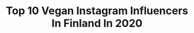 ---
title: Top 10 Vegan Instagram Influencers In Finland In 2020
description: >-
  Find top vegan Instagram influencers in Finland in 2020. Most popular hashtags: #vegan #vegaani #vegaaninen #finland.
platform: Instagram
profiles:
  - username: "maijuline"
    fullname: >-
      Maiju Laine
    location: "Finland"
    followers: 7901
    engagement: 814
    commentsToLikes: 0.018376
    id: ck138old7h91u0i19kdderx67
    verified: false
    hashtags: "#millinery, #forest, #hatmaking, #finnishvintage"
  - username: "veganminna"
    fullname: >-
      Minna
    location: "Finland"
    followers: 2225
    engagement: 1388
    commentsToLikes: 0.267148
    id: ck6uhifw49ax10j7183cu5d71
    verified: false
    hashtags: "#2019, #inikaorganic, #veganmakeup, #vegan"
  - username: "jorikotis"
    fullname: >-
      J O R I   K O T A - A H O 🇫🇮
    location: "Finland"
    followers: 10190
    engagement: 657
    commentsToLikes: 0.059418
    id: ck6trctegy98e0j71oijjv64x
    verified: false
    hashtags: "#treenit, #foodporn, #alekoodi, #perhe"
  - username: "minnihei"
    fullname: >-
      Minni
    location: "Finland"
    followers: 11565
    engagement: 1015
    commentsToLikes: 0.010149
    id: ck5zwv1px6thg0i1475w84vo4
    verified: false
    hashtags: "#sohva, #bimiparsakaali, #hungryfortampere, #kierr"
  - username: "maijuriskala"
    fullname: >-
      MAIJU RISKALA
    location: "Finland"
    followers: 8962
    engagement: 1306
    commentsToLikes: 0.021431
    id: ck55k2jm4yazs0i11jci1ify8
    verified: false
    hashtags: "#kes, #foodin, #snack, #el"
  - username: "roosamononen"
    fullname: >-
      ROOSA MONONEN
    location: "Finland"
    followers: 15142
    engagement: 1079
    commentsToLikes: 0.004343
    id: ck5qa5udeep280i11qdq0vdf3
    verified: false
    hashtags: "#copenhagen, #skinreatcom, #kicksfi, #alekoodi"
  - username: "vilmabergenheim"
    fullname: >-
      Vilma Bergenheim
    location: "Finland"
    followers: 7743
    engagement: 577
    commentsToLikes: 0.060724
    id: ck15rhcxs7xtu0i1950h06xcx
    verified: false
    hashtags: "#lovemylumene, #womensday, #terveethiukset, #earthhour"
  - username: "ovoteamfin"
    fullname: >-
      OVO Team
    location: "Finland"
    followers: 12995
    engagement: 1315
    commentsToLikes: 0.010995
    id: ck5hmxkxsmtd40i11t8qzg5q9
    verified: false
    hashtags: "#maailmancup, #huippuurheilu, #monipuolisuus, #et"
  - username: "fu0821"
    fullname: >-
      fu ふう
    location: "Finland"
    followers: 27059
    engagement: 493
    commentsToLikes: 0.015811
    id: ck135icfs1klf0i19uuowzmsh
    verified: false
    hashtags: "#antique, #toast, #breadlover, #deliciosoed"
  - username: "kalastajanvaimo"
    fullname: >-
      Johanna Alvestad
    location: "Finland"
    followers: 28915
    engagement: 582
    commentsToLikes: 0.005087
    id: ck8syv7z0m52j0j78w65nlei8
    verified: false
    hashtags: "#richdaycream, #retkityt, #gifted, #kaupallinenyhteisty"
---
